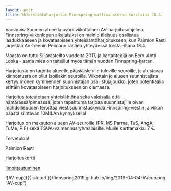 ```yaml
---
layout: post
title: Yhteislähtöharjoitus Finnspring-mallimaastossa torstaina 18.4.
---
```


Varsinais-Suomen alueella pyörii viikottainen AV-harjoitusohjelma. Finnspring-viikonlopun alkajaisiksi on mainio tilaisuus
osallistua laadukkaaseen ja kovatasoiseen yhteislähtöharjoitukseen, kun Paimion Rasti järjestää AV-treenin Peimarin rastien
yhteydessä torstai-iltana 18.4. 

Maasto on tuttu Siljarasteilta vuodelta 2017, ja kartantekijä on Eero-Antti Lonka - sama mies
on taiteillut myös tämän vuoden Finnspring-kartan.

Harjoitusta on tarjottu alueelle pääsiäisleirille tuleville seuroille, ja alustavaa kiinnostusta on ollut isoillakin seuroilla.
Viikottain jo alueen suunnistajista kertyy monen kymmennen suunnistajan osallistujajoukko, joten potentiaalia erittäin kovatasoiseen
harjoitukseen on olemassa.

Harjoitus toteutetaan yhteislähtönä sekä valoisalla että hämärässä/pimeässä, joten tapahtuma tarjoaa suunnistajille oivan mahdollisuuden 
teroittaa viestisuunnistuskynää Finnspring-viestin ja viikon päästä siintävän 10MILAn kynnyksellä!

Harjoitus on maksuton alueen AV-seuroille (PR, MS Parma, TuS, AngA, TuMe, PIF) sekä TSUA-valmennusryhmäläisille. Muille karttamaksu 7 €.


Tervetuloa!

Paimion Rasti


[Harjoituskortti](https://docs.google.com/document/d/1Y0BKyhppPiyULmYRf9xOEPHqc9y2znCu6lpcGrLJT_0/edit?usp=sharing)

[Ilmoittautuminen](https://varsinais-suomensuunnistus.fi/2019/01/04/av-treenit/)

![AV-cup]({{ site.url }}/finnspring2019.github.io/img/2019-04-04-AVcup.png "AV-cup")
